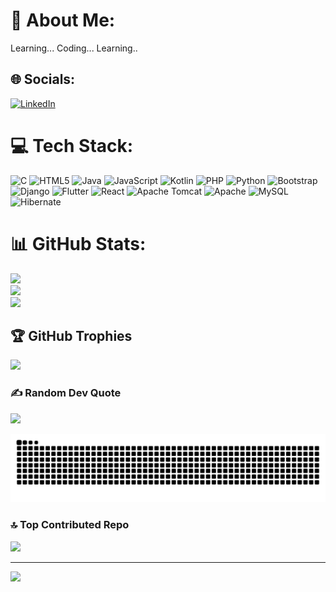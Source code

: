 # 💫 About Me:
Learning... Coding... Learning..


## 🌐 Socials:
[![LinkedIn](https://img.shields.io/badge/LinkedIn-%230077B5.svg?logo=linkedin&logoColor=white)](www.linkedin.com/in/vishmithsuranjaya) 

# 💻 Tech Stack:
![C](https://img.shields.io/badge/c-%2300599C.svg?style=for-the-badge&logo=c&logoColor=white) ![HTML5](https://img.shields.io/badge/html5-%23E34F26.svg?style=for-the-badge&logo=html5&logoColor=white) ![Java](https://img.shields.io/badge/java-%23ED8B00.svg?style=for-the-badge&logo=openjdk&logoColor=white) ![JavaScript](https://img.shields.io/badge/javascript-%23323330.svg?style=for-the-badge&logo=javascript&logoColor=%23F7DF1E) ![Kotlin](https://img.shields.io/badge/kotlin-%237F52FF.svg?style=for-the-badge&logo=kotlin&logoColor=white) ![PHP](https://img.shields.io/badge/php-%23777BB4.svg?style=for-the-badge&logo=php&logoColor=white) ![Python](https://img.shields.io/badge/python-3670A0?style=for-the-badge&logo=python&logoColor=ffdd54) ![Bootstrap](https://img.shields.io/badge/bootstrap-%238511FA.svg?style=for-the-badge&logo=bootstrap&logoColor=white) ![Django](https://img.shields.io/badge/django-%23092E20.svg?style=for-the-badge&logo=django&logoColor=white) ![Flutter](https://img.shields.io/badge/Flutter-%2302569B.svg?style=for-the-badge&logo=Flutter&logoColor=white) ![React](https://img.shields.io/badge/react-%2320232a.svg?style=for-the-badge&logo=react&logoColor=%2361DAFB) ![Apache Tomcat](https://img.shields.io/badge/apache%20tomcat-%23F8DC75.svg?style=for-the-badge&logo=apache-tomcat&logoColor=black) ![Apache](https://img.shields.io/badge/apache-%23D42029.svg?style=for-the-badge&logo=apache&logoColor=white) ![MySQL](https://img.shields.io/badge/mysql-4479A1.svg?style=for-the-badge&logo=mysql&logoColor=white) ![Hibernate](https://img.shields.io/badge/Hibernate-59666C?style=for-the-badge&logo=Hibernate&logoColor=white)
# 📊 GitHub Stats:
![](https://github-readme-stats.vercel.app/api?username=vishmithSuranjaya&theme=dark&hide_border=false&include_all_commits=false&count_private=false)<br/>
![](https://github-readme-streak-stats.herokuapp.com/?user=vishmithSuranjaya&theme=dark&hide_border=false)<br/>
![](https://github-readme-stats.vercel.app/api/top-langs/?username=vishmithSuranjaya&theme=dark&hide_border=false&include_all_commits=false&count_private=false&layout=compact)

## 🏆 GitHub Trophies
![](https://github-profile-trophy.vercel.app/?username=vishmithSuranjaya&theme=radical&no-frame=false&no-bg=true&margin-w=4)

### ✍️ Random Dev Quote
![](https://quotes-github-readme.vercel.app/api?type=horizontal&theme=radical)

<picture>
  <source media="(prefers-color-scheme: dark)" srcset="https://raw.githubusercontent.com/vishmithSuranjaya/vishmithSuranjaya/output/github-snake-dark.svg" />
  <source media="(prefers-color-scheme: light)" srcset="https://raw.githubusercontent.com/vishmithSuranjaya/vishmithSuranjaya/output/github-snake.svg" />
  <img alt="github-snake" src="https://raw.githubusercontent.com/vishmithSuranjaya/vishmithSuranjaya/output/github-snake.svg" />
</picture>

### 🔝 Top Contributed Repo
![](https://github-contributor-stats.vercel.app/api?username=vishmithSuranjaya&limit=5&theme=dark&combine_all_yearly_contributions=true)

---
[![](https://visitcount.itsvg.in/api?id=vishmithSuranjaya&icon=0&color=0)](https://visitcount.itsvg.in)

<!-- Proudly created with GPRM ( https://gprm.itsvg.in ) -->


